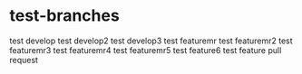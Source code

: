 # test-branches
test develop
test develop2
test develop3
test featuremr
test featuremr2
test featuremr3
test featuremr4
test featuremr5
test feature6
test
feature pull request
